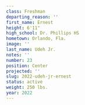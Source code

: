 ```yaml
---
class: Freshman
departing_reason: ''
first_name: Ernest
height: 6'11"
high_school: Dr. Phillips HS
hometown: Orlando, Fla.
image: ''
last_name: Udeh Jr.
notes: ''
number: 23
position: Center
projected: ''
slug: 2022-udeh-jr-ernest
status: active
weight: 250 lbs.
year: 2022
---
```


